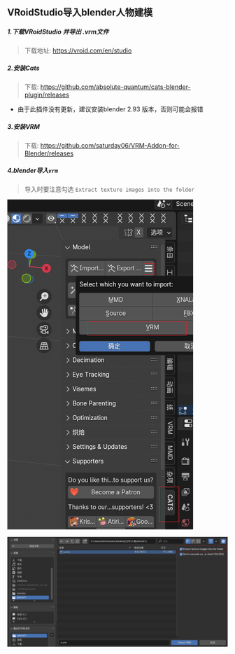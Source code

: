 ## VRoidStudio导入blender人物建模

##### 1.下载VRoidStudio 并导出 .vrm文件

> 下载地址: https://vroid.com/en/studio

##### 2.安装Cats

> 下载: https://github.com/absolute-quantum/cats-blender-plugin/releases

- 由于此插件没有更新，建议安装blender 2.93 版本，否则可能会报错

##### 3.安装VRM

> 下载: https://github.com/saturday06/VRM-Addon-for-Blender/releases

##### 4.blender导入`vrm`

> 导入时要注意勾选 `Extract texture images into the folder`

![image-20240508211741266](./../../assets/image-20240508211741266.png)

![image-20240509122142516](./../../assets/image-20240509122142516.png)